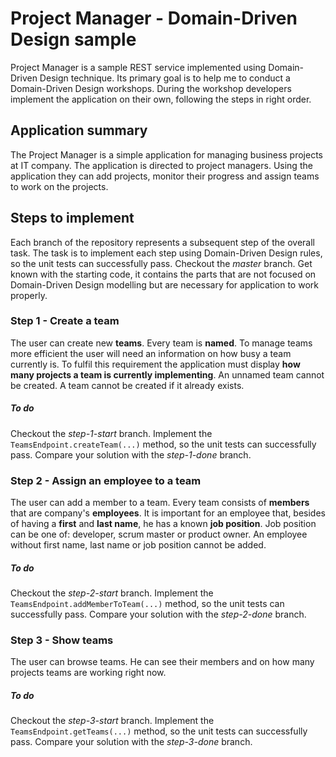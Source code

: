 # Project Manager - Domain-Driven Design sample
Project Manager is a sample REST service implemented using Domain-Driven Design technique.
Its primary goal is to help me to conduct a Domain-Driven Design workshops.
During the workshop developers implement the application on their own, following the steps in right order.

## Application summary
The Project Manager is a simple application for managing business projects at IT company.
The application is directed to project managers.
Using the application they can add projects, monitor their progress and assign teams to work on the projects.

## Steps to implement
Each branch of the repository represents a subsequent step of the overall task.
The task is to implement each step using Domain-Driven Design rules, so the unit tests can successfully pass.
Checkout the _master_ branch.
Get known with the starting code, it contains the parts that are not focused on Domain-Driven Design modelling but are necessary for application to work properly.

### Step 1 - Create a team
The user can create new **teams**.
Every team is **named**.
To manage teams more efficient the user will need an information on how busy a team currently is.
To fulfil this requirement the application must display **how many projects a team is currently implementing**.
An unnamed team cannot be created.
A team cannot be created if it already exists.

##### To do
Checkout the _step-1-start_ branch.
Implement the `TeamsEndpoint.createTeam(...)` method, so the unit tests can successfully pass.
Compare your solution with the _step-1-done_ branch.

### Step 2 - Assign an employee to a team
The user can add a member to a team.
Every team consists of **members** that are company's **employees**.
It is important for an employee that, besides of having a **first** and **last name**, he has a known **job position**.
Job position can be one of: developer, scrum master or product owner.
An employee without first name, last name or job position cannot be added.

##### To do
Checkout the _step-2-start_ branch.
Implement the `TeamsEndpoint.addMemberToTeam(...)` method, so the unit tests can successfully pass.
Compare your solution with the _step-2-done_ branch.

### Step 3 - Show teams
The user can browse teams.
He can see their members and on how many projects teams are working right now.

##### To do
Checkout the _step-3-start_ branch.
Implement the `TeamsEndpoint.getTeams(...)` method, so the unit tests can successfully pass.
Compare your solution with the _step-3-done_ branch.
